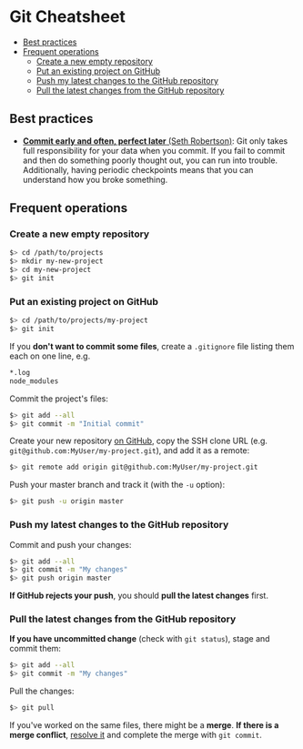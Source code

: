 # Git Cheatsheet

<!-- START doctoc generated TOC please keep comment here to allow auto update -->
<!-- DON'T EDIT THIS SECTION, INSTEAD RE-RUN doctoc TO UPDATE -->


- [Best practices](#best-practices)
- [Frequent operations](#frequent-operations)
  - [Create a new empty repository](#create-a-new-empty-repository)
  - [Put an existing project on GitHub](#put-an-existing-project-on-github)
  - [Push my latest changes to the GitHub repository](#push-my-latest-changes-to-the-github-repository)
  - [Pull the latest changes from the GitHub repository](#pull-the-latest-changes-from-the-github-repository)

<!-- END doctoc generated TOC please keep comment here to allow auto update -->



## Best practices

* [**Commit early and often, perfect later** (Seth Robertson)](https://sethrobertson.github.io/GitBestPractices/):
  Git only takes full responsibility for your data when you commit.
  If you fail to commit and then do something poorly thought out, you can run into trouble.
  Additionally, having periodic checkpoints means that you can understand how you broke something.



## Frequent operations



### Create a new empty repository

```bash
$> cd /path/to/projects
$> mkdir my-new-project
$> cd my-new-project
$> git init
```



### Put an existing project on GitHub

```bash
$> cd /path/to/projects/my-project
$> git init
```

If you **don't want to commit some files**, create a `.gitignore` file listing them each on one line, e.g.

```txt
*.log
node_modules
```

Commit the project's files:

```bash
$> git add --all
$> git commit -m "Initial commit"
```

Create your new repository [on GitHub](http://github.com), copy the SSH clone URL (e.g. `git@github.com:MyUser/my-project.git`), and add it as a remote:

```bash
$> git remote add origin git@github.com:MyUser/my-project.git
```

Push your master branch and track it (with the `-u` option):

```bash
$> git push -u origin master
```



### Push my latest changes to the GitHub repository

Commit and push your changes:

```bash
$> git add --all
$> git commit -m "My changes"
$> git push origin master
```

**If GitHub rejects your push**, you should **pull the latest changes** first.



### Pull the latest changes from the GitHub repository

**If you have uncommitted change** (check with `git status`), stage and commit them:

```bash
$> git add --all
$> git commit -m "My changes"
```

Pull the changes:

```bash
$> git pull
```

If you've worked on the same files, there might be a **merge**.
**If there is a merge conflict**, [resolve it](https://mediacomem.github.io/comem-webdev-docs/2017/subjects/git-branching/#30) and complete the merge with `git commit`.
